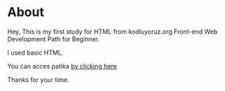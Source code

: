# About
Hey,
This is my first study for HTML from kodluyoruz.org Front-end Web Development Path for Beginner.

I used basic HTML.

You can acces patika [by clicking here](https://www.patika.dev/tr)

Thanks for your time.

